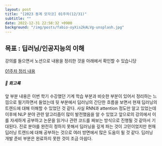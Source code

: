 ```yaml
---
layout: post
title: "[2023 동계 모각코] 01주차(12/31)"
subtitle: ""
date: 2022-12-31 22:58:32 +0900
background: "/img/posts/fabio-oyXis2kALVg-unsplash.jpg"
---
```


<h2 class="section-heading">목표 : 딥러닝/인공지능의 이해 </h2>
<p></p>

<p>강의를 들으면서 노션으로 내용을 정리한 것을 아래에서 확인할 수 있습니당</p>

[01주차 정리 내용](https://telling-brush-7e7.notion.site/741300ccba4341a49c2168512eeca491)

<p></p>

<h5>📓 회고록</h5>
<p>앞 부분 내용은 이번 학기 수강했던 기계 학습 부분과 비슷한 부분이 있어서 정리하는 느낌으로 필기하면서 들었는데 뒷 부분에서 딥러닝의 간단한 흐름을 보면서 현재 딥러닝의 트렌드에 대해 이해할 수 있었던 것 같다. 사실 RNN과 attention 정도만 알고 있었는데 이후에 NLP 분야 관련 알고리즘이 많이 발전했음을 알 수 있었고 앞으로의 강의에서 이를 자세하게 공부하고 논문을 읽거나 관련 코드를 짜보는 방식으로 진행될 것 같아서 기대된다. 진로 분야를 완전히 정하지 못해서 딥러닝을 깊게 파는 것이 고민이었지만 현재 딥러닝 트렌드에 대해 공부하는 것으로 여러 방면에서 많은 도움이 될 것 같다. 딥러닝 개발 준비 부분은 완료하지 못한 것이 조금 아쉽다.</p>
